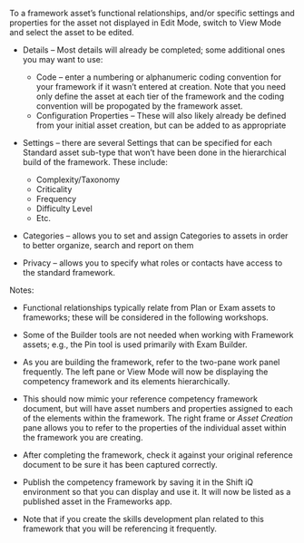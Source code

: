 To a framework asset’s functional relationships, and/or specific settings and properties for the asset not displayed in Edit Mode, switch to View Mode and select the asset to be edited.
   - Details – Most details will already be completed; some additional ones you may want to use:
      - Code – enter a numbering or alphanumeric coding convention for your framework if it wasn’t entered at creation. Note that you need only define the asset at each tier of the framework and the coding convention will be propogated by the framework asset. 
      - Configuration Properties – These will also likely already be defined from your initial asset creation, but can be added to as appropriate
   - Settings – there are several Settings that can be specified for each Standard asset sub-type that won’t have been done in the hierarchical build of the framework. These include:
      - Complexity/Taxonomy
      - Criticality
      - Frequency
      - Difficulty Level
      - Etc.

   - Categories – allows you to set and assign Categories to assets in order to better organize, 	search and report on them
   - Privacy – allows you to specify what roles or contacts have access to the standard framework.

Notes:
   - Functional relationships typically relate from Plan or Exam assets to frameworks; these will be considered in the following workshops.
   - Some of the Builder tools are not needed when working with Framework assets; e.g., the Pin tool is used primarily with Exam Builder.
   - As you are building the framework, refer to the two-pane work panel frequently. The left pane or View Mode will now be displaying the competency framework and its elements hierarchically. 

   - This should now mimic your reference competency framework document, but will have asset numbers and properties assigned to each of the elements within the framework. The right frame or *Asset Creation* pane allows you to refer to the properties of the individual asset within the framework you are creating.
   - After completing the framework, check it against your original reference document to be sure it has been captured correctly.
   - Publish the competency framework by saving it in the Shift iQ environment so that you can display and use it. It will now be listed as a published asset in the Frameworks app.
   - Note that if you create the skills development plan related to this framework that you will be referencing it frequently.